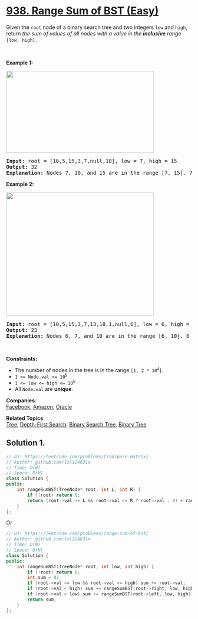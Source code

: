 # [938. Range Sum of BST (Easy)](https://leetcode.com/problems/range-sum-of-bst/)

<p>Given the <code>root</code> node of a binary search tree and two integers <code>low</code> and <code>high</code>, return <em>the sum of values of all nodes with a value in the <strong>inclusive</strong> range </em><code>[low, high]</code>.</p>

<p>&nbsp;</p>
<p><strong>Example 1:</strong></p>
<img alt="" src="https://assets.leetcode.com/uploads/2020/11/05/bst1.jpg" style="width: 400px; height: 222px;">
<pre><strong>Input:</strong> root = [10,5,15,3,7,null,18], low = 7, high = 15
<strong>Output:</strong> 32
<strong>Explanation:</strong> Nodes 7, 10, and 15 are in the range [7, 15]. 7 + 10 + 15 = 32.
</pre>

<p><strong>Example 2:</strong></p>
<img alt="" src="https://assets.leetcode.com/uploads/2020/11/05/bst2.jpg" style="width: 400px; height: 335px;">
<pre><strong>Input:</strong> root = [10,5,15,3,7,13,18,1,null,6], low = 6, high = 10
<strong>Output:</strong> 23
<strong>Explanation:</strong> Nodes 6, 7, and 10 are in the range [6, 10]. 6 + 7 + 10 = 23.
</pre>

<p>&nbsp;</p>
<p><strong>Constraints:</strong></p>

<ul>
	<li>The number of nodes in the tree is in the range <code>[1, 2 * 10<sup>4</sup>]</code>.</li>
	<li><code>1 &lt;= Node.val &lt;= 10<sup>5</sup></code></li>
	<li><code>1 &lt;= low &lt;= high &lt;= 10<sup>5</sup></code></li>
	<li>All <code>Node.val</code> are <strong>unique</strong>.</li>
</ul>


**Companies**:  
[Facebook](https://leetcode.com/company/facebook), [Amazon](https://leetcode.com/company/amazon), [Oracle](https://leetcode.com/company/oracle)

**Related Topics**:  
[Tree](https://leetcode.com/tag/tree/), [Depth-First Search](https://leetcode.com/tag/depth-first-search/), [Binary Search Tree](https://leetcode.com/tag/binary-search-tree/), [Binary Tree](https://leetcode.com/tag/binary-tree/)

## Solution 1.

```cpp
// OJ: https://leetcode.com/problems/transpose-matrix/
// Author: github.com/lzl124631x
// Time: O(N)
// Space: O(H)
class Solution {
public:
    int rangeSumBST(TreeNode* root, int L, int R) {
        if (!root) return 0;
        return (root->val >= L && root->val <= R ? root->val : 0) + rangeSumBST(root->left, L, R) + rangeSumBST(root->right, L, R);
    }
};
```

Or

```cpp
// OJ: https://leetcode.com/problems/range-sum-of-bst/
// Author: github.com/lzl124631x
// Time: O(N)
// Space: O(H)
class Solution {
public:
    int rangeSumBST(TreeNode* root, int low, int high) {
        if (!root) return 0;
        int sum = 0;
        if (root->val >= low && root->val <= high) sum += root->val;
        if (root->val < high) sum += rangeSumBST(root->right, low, high);
        if (root->val > low) sum += rangeSumBST(root->left, low, high);
        return sum;
    }
};
```
